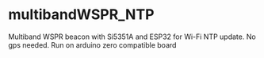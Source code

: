 # multibandWSPR_NTP
Multiband WSPR beacon with Si5351A and ESP32 for Wi-Fi NTP update. No gps needed. Run on arduino zero compatible board
